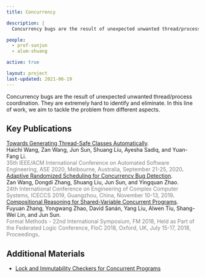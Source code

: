 ```yaml
---
title: Concurrency

description: |
  Concurrency bugs are the result of unexpected unwanted thread/process coordination. They are extremely hard to identify and eliminate. In this line of work, we aim to tackle the problem from different aspects.

people:
  - prof-sunjun
  - alum-shuang

active: true

layout: project
last-updated: 2021-06-19
---
```


Concurrency bugs are the result of unexpected unwanted thread/process coordination. They are extremely hard to identify and eliminate. In this line of work, we aim to tackle the problem from different aspects.

## Key Publications

<span class="pubtitle">
				<a href="https://doi.org/10.1145/3324884.3416625">Towards Generating Thread-Safe Classes Automatically</a>.
			</span><br />
			<span class="authors">
				Haichi Wang, Zan Wang, Jun Sun, Shuang Liu, Ayesha Sadiq, and Yuan-Fang Li.
			</span><br />
			<span style="color:grey;"><span class="venuetype"></span><span class="venue">35th IEEE/ACM International Conference on Automated Software Engineering, ASE 2020, Melbourne, Australia, September 21-25, 2020</span></span>.
			<br />
			<span class="links">
</span>

<span class="pubtitle">
				<a href="https://doi.org/10.1109/ICECCS.2019.00021">Adaptive Randomized Scheduling for Concurrency Bug Detection</a>.
			</span><br />
			<span class="authors">
				Zan Wang, Dongdi Zhang, Shuang Liu, Jun Sun, and Yingquan Zhao.
			</span><br />
			<span style="color:grey;"><span class="venuetype"></span><span class="venue">24th International Conference on Engineering of Complex Computer Systems, ICECCS 2019, Guangzhou, China, November 10-13, 2019</span></span>.
			<br />
			<span class="links">
</span>

<span class="pubtitle">
				<a href="https://doi.org/10.1007/978-3-319-95582-7_31">Compositional Reasoning for Shared-Variable Concurrent Programs</a>.
			</span><br />
			<span class="authors">
				Fuyuan Zhang, Yongwang Zhao, David Sanán, Yang Liu, Alwen Tiu, Shang-Wei Lin, and Jun Sun.
			</span><br />
			<span style="color:grey;"><span class="venuetype"></span><span class="venue">Formal Methods - 22nd International Symposium, FM 2018, Held as Part of the Federated Logic Conference, FloC 2018, Oxford, UK, July 15-17, 2018, Proceedings</span></span>.
			<br />
			<span class="links">
</span>

## Additional Materials

- [Lock and Immutability Checkers for Concurrent Programs](/supplementary-material/lock-immutability-checkers.html)